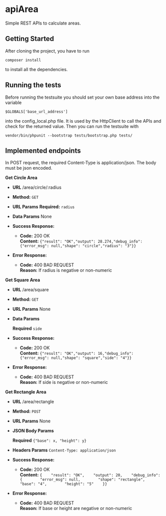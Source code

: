 # apiArea
Simple REST APIs to calculate areas.

## Getting Started
After cloning the project, you have to run 
```
composer install
```
to install all the dependencies.

## Running the tests
Before running the testsuite you should set your own base address into the variable
```
$GLOBALS['base_url_address']
```
into the config_local.php file. It is used by the HttpClient 
to call the APIs and check for the returned value.
Then you can run the testsuite with 
```
vendor/bin/phpunit --bootstrap tests/bootstrap.php tests/
```

## Implemented endpoints
In POST request, the required Content-Type is application/json. The body must be json encoded.

**Get Circle Area**
* **URL**
  /area/circle/:radius
* **Method:**
  `GET`
*  **URL Params**
   **Required:**
   `radius`
* **Data Params**
  None
  
* **Success Response:**

  * **Code:** 200 OK<br />
    **Content:** `{"result": "OK","output": 28.274,"debug_info": {"error_msg": null,"shape": "circle","radius": "3"}}`
 
* **Error Response:**

  * **Code:** 400 BAD REQUEST <br />
    **Reason:** If radius is negative or non-numeric
    
    
**Get Square Area**
* **URL**
  /area/square
* **Method:**
  `GET`
*  **URL Params**
   None
* **Data Params**

  **Required**
  `side`
* **Success Response:**

  * **Code:** 200 OK<br />
    **Content:** `{"result": "OK","output": 16,"debug_info": {"error_msg": null,"shape": "square","side": "4"}}`
 
* **Error Response:**

  * **Code:** 400 BAD REQUEST <br />
    **Reason:** If side is negative or non-numeric
   
   
**Get Rectangle Area**
* **URL**
  /area/rectangle
* **Method:**
  `POST`
*  **URL Params**
   None
* **JSON Body Params**

  **Required**
  `{"base": x, "height": y}`
  
* **Headers Params**
  `Content-Type: application/json`
* **Success Response:**

  * **Code:** 200 OK<br />
    **Content:** `{    "result": "OK",    "output": 20,    "debug_info": {        "error_msg": null,        "shape": "rectangle",        "base": "4",        "height": "5"    }}`
 
* **Error Response:**

  * **Code:** 400 BAD REQUEST <br />
    **Reason:** If base or height are negative or non-numeric
